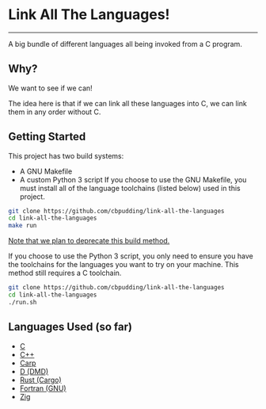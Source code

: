 # Link All The Languages!
-------------------------

A big bundle of different languages all being invoked from a C program.

## Why?

We want to see if we can!

The idea here is that if we can link all these languages into C,
we can link them in any order without C.

## Getting Started
This project has two build systems:
 - A GNU Makefile
 - A custom Python 3 script
If you choose to use the GNU Makefile, you must install all of the language toolchains (listed below)
used in this project.
```sh
git clone https://github.com/cbpudding/link-all-the-languages
cd link-all-the-languages
make run
```
[Note that we plan to deprecate this build method.](https://github.com/cbpudding/link-all-the-languages/issues/13)

If you choose to use the Python 3 script, you only need to ensure you have the toolchains for the
languages you want to try on your machine. This method still requires a C toolchain.
```sh
git clone https://github.com/cbpudding/link-all-the-languages
cd link-all-the-languages
./run.sh
```

## Languages Used (so far)
 - [C](https://en.wikipedia.org/wiki/C_(programming_language))
 - [C++](https://isocpp.org/)
 - [Carp](https://github.com/carp-lang/Carp)
 - [D (DMD)](https://dlang.org/)
 - [Rust (Cargo)](https://www.rust-lang.org/)
 - [Fortran (GNU)](https://gcc.gnu.org/fortran/)
 - [Zig](https://ziglang.org/)
